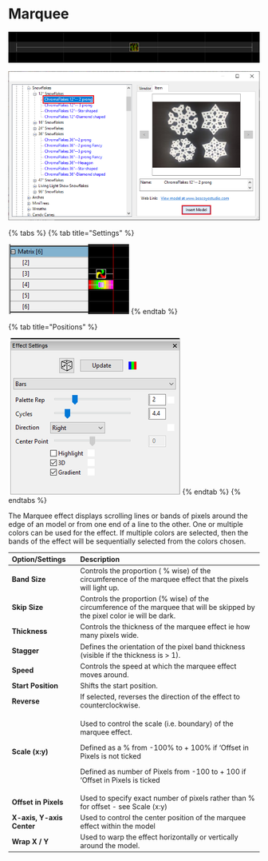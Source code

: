 # Marquee

![Icon](../../.gitbook/assets/image%20%28343%29.png)

![Sequencer Grid](../../.gitbook/assets/image%20%28436%29.png)

{% tabs %}
{% tab title="Settings" %}


![](../../.gitbook/assets/image%20%28532%29.png)
{% endtab %}

{% tab title="Positions" %}


![](../../.gitbook/assets/image%20%28471%29.png)
{% endtab %}
{% endtabs %}

The Marquee effect displays scrolling lines or bands of pixels around the edge of an model or from one end of a line to the other.  One or multiple colors can be used for the effect.  If multiple colors are selected, then the bands of the effect will be sequentially selected from the colors chosen.

<table>
  <thead>
    <tr>
      <th style="text-align:left">Option/Settings</th>
      <th style="text-align:left">Description</th>
    </tr>
  </thead>
  <tbody>
    <tr>
      <td style="text-align:left"><b>Band Size</b>
      </td>
      <td style="text-align:left">Controls the proportion ( % wise) of the circumference of the marquee
        effect that the pixels will light up.</td>
    </tr>
    <tr>
      <td style="text-align:left"><b>Skip Size</b>
      </td>
      <td style="text-align:left">Controls the proportion (% wise) of the circumference of the marquee that
        will be skipped by the pixel color ie will be dark.</td>
    </tr>
    <tr>
      <td style="text-align:left"><b>Thickness</b>
      </td>
      <td style="text-align:left">Controls the thickness of the marquee effect ie how many pixels wide.</td>
    </tr>
    <tr>
      <td style="text-align:left"><b>Stagger</b>
      </td>
      <td style="text-align:left">Defines the orientation of the pixel band thickness (visible if the thickness
        is &gt; 1).</td>
    </tr>
    <tr>
      <td style="text-align:left"><b>Speed</b>
      </td>
      <td style="text-align:left">Controls the speed at which the marquee effect moves around.</td>
    </tr>
    <tr>
      <td style="text-align:left"><b>Start Position</b>
      </td>
      <td style="text-align:left">Shifts the start position.</td>
    </tr>
    <tr>
      <td style="text-align:left"><b>Reverse</b>
      </td>
      <td style="text-align:left">If selected, reverses the direction of the effect to counterclockwise.</td>
    </tr>
    <tr>
      <td style="text-align:left"><b>Scale (x:y)</b>
      </td>
      <td style="text-align:left">
        <p>Used to control the scale (i.e. boundary) of the marquee effect.</p>
        <p>Defined as a % from -100% to + 100% if &#x2018;Offset in Pixels is not
          ticked</p>
        <p>Defined as number of Pixels from -100 to + 100 if &#x2018;Offset in Pixels
          is ticked</p>
      </td>
    </tr>
    <tr>
      <td style="text-align:left"><b>Offset in Pixels</b>
      </td>
      <td style="text-align:left">Used to specify exact number of pixels rather than % for offset - see
        Scale (x:y)</td>
    </tr>
    <tr>
      <td style="text-align:left"><b>X-axis, Y-axis Center</b>
      </td>
      <td style="text-align:left">Used to control the center position of the marquee effect within the model</td>
    </tr>
    <tr>
      <td style="text-align:left"><b>Wrap X / Y</b>
      </td>
      <td style="text-align:left">Used to warp the effect horizontally or vertically around the model.</td>
    </tr>
  </tbody>
</table>